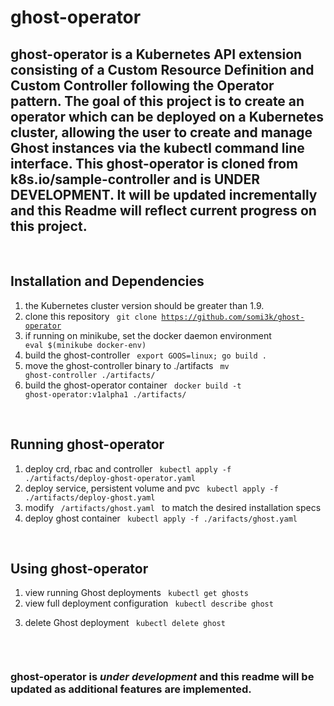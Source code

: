 # ghost-operator

## ghost-operator is a Kubernetes API extension consisting of a Custom Resource Definition and Custom Controller following the Operator pattern.  The goal of this project is to create an operator which can be deployed on a Kubernetes cluster, allowing the user to create and manage Ghost instances via the kubectl command line interface.  This ghost-operator is cloned from k8s.io/sample-controller and is UNDER DEVELOPMENT.  It will be updated incrementally and this Readme will reflect current progress on this project.

<br>

## Installation and Dependencies
1. the Kubernetes cluster version should be greater than 1.9.
2. clone this repository <code> git clone https://github.com/somi3k/ghost-operator </code>
3. if running on minikube, set the docker daemon environment <code> eval $(minikube docker-env) </code>
4. build the ghost-controller <code> export GOOS=linux; go build . </code>
5. move the ghost-controller binary to ./artifacts <code> mv ghost-controller ./artifacts/ </code>
6. build the ghost-operator container <code> docker build -t ghost-operator:v1alpha1 ./artifacts/ </code>

<br>

## Running ghost-operator
1. deploy crd, rbac and controller <code> kubectl apply -f ./artifacts/deploy-ghost-operator.yaml </code>
2. deploy service, persistent volume and pvc <code> kubectl apply -f ./artifacts/deploy-ghost.yaml </code>
3. modify <code> /artifacts/ghost.yaml </code> to match the desired installation specs
4. deploy ghost container <code> kubectl apply -f ./arifacts/ghost.yaml </code>

<br>

## Using ghost-operator
1. view running Ghost deployments <code> kubectl get ghosts </code>
2. view full deployment configuration <code> kubectl describe ghost <deployment name>  </code>
3. delete Ghost deployment <code> kubectl delete ghost <deployment name> </code>

<br>

### ghost-operator is *under development* and this readme will be updated as additional features are implemented.


